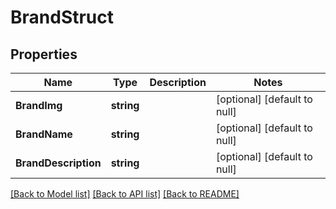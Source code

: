 # BrandStruct

## Properties
Name | Type | Description | Notes
------------ | ------------- | ------------- | -------------
**BrandImg** | **string** |  | [optional] [default to null]
**BrandName** | **string** |  | [optional] [default to null]
**BrandDescription** | **string** |  | [optional] [default to null]

[[Back to Model list]](../README.md#documentation-for-models) [[Back to API list]](../README.md#documentation-for-api-endpoints) [[Back to README]](../README.md)



